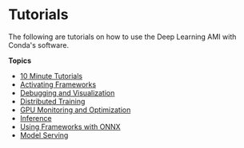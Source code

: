 # Tutorials<a name="tutorials"></a>

The following are tutorials on how to use the Deep Learning AMI with Conda's software\.

**Topics**
+ [10 Minute Tutorials](tutorial-10min.md)
+ [Activating Frameworks](activating.md)
+ [Debugging and Visualization](debugging-and-visualization.md)
+ [Distributed Training](distributed-training.md)
+ [GPU Monitoring and Optimization](tutorial-gpu.md)
+ [Inference](tutorial-inference.md)
+ [Using Frameworks with ONNX](onnx.md)
+ [Model Serving](model-serving.md)